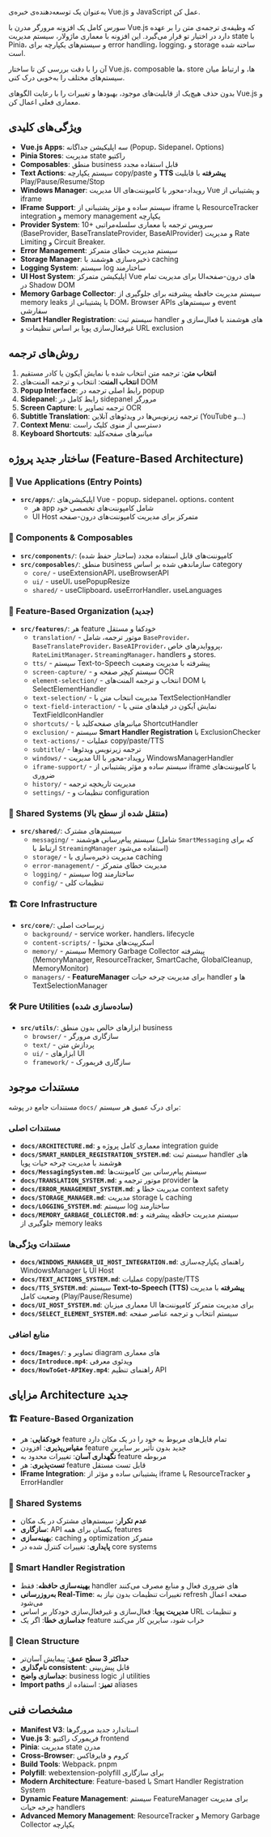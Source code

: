 به‌عنوان یک توسعه‌دهنده‌ی خبره‌ی Vue.js و JavaScript عمل کن.

سورس کامل یک افزونه مرورگر مدرن با Vue.js که وظیفه‌ی ترجمه‌ی متن را بر عهده دارد در اختیار تو قرار می‌گیرد. این افزونه با معماری ماژولار، سیستم مدیریت state با Pinia، و سیستم‌های یکپارچه برای error handling، logging، و storage ساخته شده است.

آن را با دقت بررسی کن تا ساختار Vue.js، composable ها، store ها، و ارتباط میان سیستم‌های مختلف را به‌خوبی درک کنی.

بدون حذف هیچ‌یک از قابلیت‌های موجود، بهبودها و تغییرات را با رعایت الگوهای Vue.js و معماری فعلی اعمال کن.

## ویژگی‌های کلیدی
- **Vue.js Apps**: سه اپلیکیشن جداگانه (Popup، Sidepanel، Options)
- **Pinia Stores**: مدیریت state راکتیو 
- **Composables**: منطق business قابل استفاده مجدد
- **Text Actions**: سیستم یکپارچه copy/paste و **TTS پیشرفته** با قابلیت Play/Pause/Resume/Stop
- **Windows Manager**: مدیریت UI رویداد-محور با کامپوننت‌های Vue و پشتیبانی از iframe
- **IFrame Support**: سیستم ساده و مؤثر پشتیبانی از iframe با ResourceTracker integration و memory management یکپارچه
- **Provider System**: 10+ سرویس ترجمه با معماری سلسله‌مراتبی (BaseProvider, BaseTranslateProvider, BaseAIProvider) و مدیریت Rate Limiting و Circuit Breaker.
- **Error Management**: سیستم مدیریت خطای متمرکز
- **Storage Manager**: ذخیره‌سازی هوشمند با caching
- **Logging System**: سیستم log ساختارمند
- **UI Host System**: اپلیکیشن متمرکز Vue برای مدیریت تمام UIهای درون-صفحه در Shadow DOM
- **Memory Garbage Collector**: سیستم مدیریت حافظه پیشرفته برای جلوگیری از memory leaks با پشتیبانی از DOM، Browser APIs و سیستم‌های event سفارشی
- **Smart Handler Registration**: سیستم ثبت handler های هوشمند با فعال‌سازی و غیرفعال‌سازی پویا بر اساس تنظیمات و URL exclusion

## روش‌های ترجمه
1. **انتخاب متن**: ترجمه متن انتخاب شده با نمایش آیکون یا کادر مستقیم
2. **انتخاب المنت**: انتخاب و ترجمه المنت‌های DOM 
3. **Popup Interface**: رابط اصلی ترجمه در popup
4. **Sidepanel**: رابط کامل در sidepanel مرورگر
5. **Screen Capture**: ترجمه تصاویر با OCR
6. **Subtitle Translation**: ترجمه زیرنویس‌ها در ویدئوهای آنلاین (YouTube و...)
7. **Context Menu**: دسترسی از منوی کلیک راست
8. **Keyboard Shortcuts**: میانبرهای صفحه‌کلید

## ساختار جدید پروژه (Feature-Based Architecture)

### 🎯 Vue Applications (Entry Points)
- **`src/apps/`**: اپلیکیشن‌های Vue - popup، sidepanel، options، content
  - هر app شامل کامپوننت‌های تخصصی خود
  - UI Host متمرکز برای مدیریت کامپوننت‌های درون-صفحه

### 🧩 Components & Composables  
- **`src/components/`**: کامپوننت‌های قابل استفاده مجدد (ساختار حفظ شده)
- **`src/composables/`**: منطق business سازماندهی شده بر اساس category
  - `core/` - useExtensionAPI، useBrowserAPI
  - `ui/` - useUI، usePopupResize  
  - `shared/` - useClipboard، useErrorHandler، useLanguages

### 🏪 Feature-Based Organization (جدید)
- **`src/features/`**: هر feature خودکفا و مستقل
  - `translation/` - موتور ترجمه، شامل `BaseProvider`، `BaseTranslateProvider`، `BaseAIProvider`، پرووایدرهای خاص، `RateLimitManager`، `StreamingManager`، handlers و stores.
  - `tts/` - سیستم Text-to-Speech پیشرفته با مدیریت وضعیت
  - `screen-capture/` - سیستم کپچر صفحه و OCR
  - `element-selection/` - انتخاب و ترجمه المنت‌های DOM با SelectElementHandler
  - `text-selection/` - مدیریت انتخاب متن با TextSelectionHandler
  - `text-field-interaction/` - نمایش آیکون در فیلدهای متنی با TextFieldIconHandler
  - `shortcuts/` - میانبرهای صفحه‌کلید با ShortcutHandler  
  - `exclusion/` - سیستم **Smart Handler Registration** با ExclusionChecker
  - `text-actions/` - عملیات copy/paste/TTS
  - `subtitle/` - ترجمه زیرنویس ویدئوها
  - `windows/` - مدیریت UI رویداد-محور با WindowsManagerHandler
  - `iframe-support/` - سیستم ساده و مؤثر پشتیبانی از iframe با کامپوننت‌های ضروری
  - `history/` - مدیریت تاریخچه ترجمه
  - `settings/` - تنظیمات و configuration

### 🔧 Shared Systems (منتقل شده از سطح بالا)
- **`src/shared/`**: سیستم‌های مشترک
  - `messaging/` - سیستم پیام‌رسانی هوشمند (شامل `SmartMessaging` که برای ارتباط با `StreamingManager` استفاده می‌شود)
  - `storage/` - مدیریت ذخیره‌سازی با caching
  - `error-management/` - مدیریت خطای متمرکز
  - `logging/` - سیستم log ساختارمند  
  - `config/` - تنظیمات کلی

### 🏗️ Core Infrastructure
- **`src/core/`**: زیرساخت اصلی
  - `background/` - service worker، handlers، lifecycle
  - `content-scripts/` - اسکریپت‌های محتوا
  - `memory/` - سیستم Memory Garbage Collector پیشرفته (MemoryManager, ResourceTracker, SmartCache, GlobalCleanup, MemoryMonitor)
  - `managers/` - **FeatureManager** برای مدیریت چرخه حیات handler ها و TextSelectionManager

### 🛠️ Pure Utilities (ساده‌سازی شده)
- **`src/utils/`**: ابزارهای خالص بدون منطق business
  - `browser/` - سازگاری مرورگر
  - `text/` - پردازش متن
  - `ui/` - ابزارهای UI
  - `framework/` - سازگاری فریمورک

## مستندات موجود
مستندات جامع در پوشه `docs/` برای درک عمیق هر سیستم:

### مستندات اصلی
- **`docs/ARCHITECTURE.md`**: معماری کامل پروژه و integration guide
- **`docs/SMART_HANDLER_REGISTRATION_SYSTEM.md`**: سیستم ثبت handler های هوشمند با مدیریت چرخه حیات پویا
- **`docs/MessagingSystem.md`**: سیستم پیام‌رسانی بین کامپوننت‌ها
- **`docs/TRANSLATION_SYSTEM.md`**: موتور ترجمه و provider ها
- **`docs/ERROR_MANAGEMENT_SYSTEM.md`**: مدیریت خطا و context safety
- **`docs/STORAGE_MANAGER.md`**: مدیریت storage با caching
- **`docs/LOGGING_SYSTEM.md`**: سیستم log ساختارمند
- **`docs/MEMORY_GARBAGE_COLLECTOR.md`**: سیستم مدیریت حافظه پیشرفته و جلوگیری از memory leaks

### مستندات ویژگی‌ها  
- **`docs/WINDOWS_MANAGER_UI_HOST_INTEGRATION.md`**: راهنمای یکپارچه‌سازی WindowsManager با UI Host
- **`docs/TEXT_ACTIONS_SYSTEM.md`**: عملیات copy/paste/TTS
- **`docs/TTS_SYSTEM.md`**: سیستم **Text-to-Speech (TTS) پیشرفته** با مدیریت وضعیت کامل (Play/Pause/Resume)
- **`docs/UI_HOST_SYSTEM.md`**: معماری میزبان UI برای مدیریت متمرکز کامپوننت‌ها
- **`docs/SELECT_ELEMENT_SYSTEM.md`**: سیستم انتخاب و ترجمه عناصر صفحه

### منابع اضافی
- **`docs/Images/`**: تصاویر و diagram های معماری
- **`docs/Introduce.mp4`**: ویدئوی معرفی
- **`docs/HowToGet-APIKey.mp4`**: راهنمای تنظیم API

## مزایای Architecture جدید

### 🏗️ Feature-Based Organization
- **خودکفایی**: هر feature تمام فایل‌های مربوط به خود را در یک مکان دارد
- **مقیاس‌پذیری**: افزودن feature جدید بدون تأثیر بر سایرین
- **نگهداری آسان**: تغییرات محدود به feature مربوطه
- **تست‌پذیری**: هر feature قابل تست مستقل
- **IFrame Integration**: پشتیبانی ساده و مؤثر از iframe با ResourceTracker و ErrorHandler

### 🔧 Shared Systems  
- **عدم تکرار**: سیستم‌های مشترک در یک مکان
- **سازگاری**: API یکسان برای همه features
- **بهینه‌سازی**: caching و optimization متمرکز
- **پایداری**: تغییرات کنترل شده در core systems

### 🎯 Smart Handler Registration
- **بهینه‌سازی حافظه**: فقط handler های ضروری فعال و منابع مصرف می‌کنند
- **به‌روزرسانی Real-Time**: تغییرات تنظیمات بدون نیاز به refresh صفحه اعمال می‌شود
- **مدیریت پویا**: فعال‌سازی و غیرفعال‌سازی خودکار بر اساس URL و تنظیمات
- **جداسازی خطا**: اگر یک feature خراب شود، سایرین کار می‌کنند

### 📁 Clean Structure
- **حداکثر 3 سطح عمق**: پیمایش آسان‌تر
- **نام‌گذاری consistent**: قابل پیش‌بینی
- **جداسازی واضح**: business logic از utilities
- **Import paths تمیز**: استفاده از aliases

## مشخصات فنی
- **Manifest V3**: استاندارد جدید مرورگرها
- **Vue.js 3**: فریمورک راکتیو frontend
- **Pinia**: مدیریت state مدرن
- **Cross-Browser**: کروم و فایرفاکس
- **Build Tools**: Webpack، pnpm
- **Polyfill**: webextension-polyfill برای سازگاری
- **Modern Architecture**: Feature-based با Smart Handler Registration System
- **Dynamic Feature Management**: سیستم FeatureManager برای مدیریت چرخه حیات handlers
- **Advanced Memory Management**: ResourceTracker و Memory Garbage Collector یکپارچه